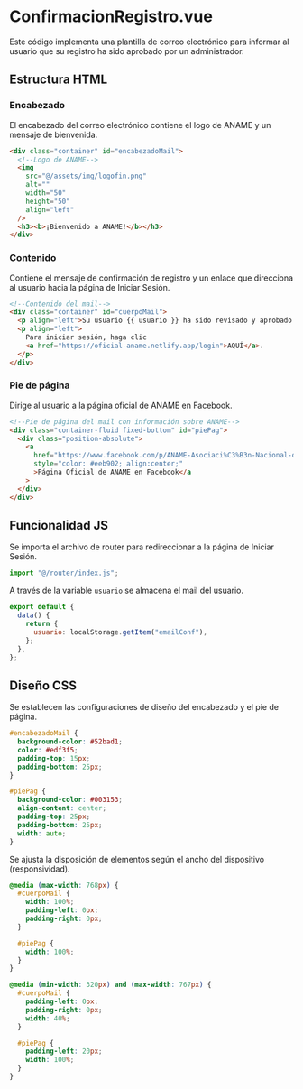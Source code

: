# ConfirmacionRegistro.vue

Este código implementa una plantilla de correo electrónico para informar al usuario que su registro ha sido aprobado por un administrador.

## Estructura HTML

### Encabezado

El encabezado del correo electrónico contiene el logo de ANAME y un mensaje de bienvenida.

```html
<div class="container" id="encabezadoMail">
  <!--Logo de ANAME-->
  <img
    src="@/assets/img/logofin.png"
    alt=""
    width="50"
    height="50"
    align="left"
  />
  <h3><b>¡Bienvenido a ANAME!</b></h3>
</div>
```

### Contenido

Contiene el mensaje de confirmación de registro y un enlace que direcciona al usuario hacia la página de Iniciar Sesión.

```html
<!--Contenido del mail-->
<div class="container" id="cuerpoMail">
  <p align="left">Su usuario {{ usuario }} ha sido revisado y aprobado.</p>
  <p align="left">
    Para iniciar sesión, haga clic
    <a href="https://oficial-aname.netlify.app/login">AQUÍ</a>.
  </p>
</div>
```

### Pie de página

Dirige al usuario a la página oficial de ANAME en Facebook.

```html
<!--Pie de página del mail con información sobre ANAME-->
<div class="container-fluid fixed-bottom" id="piePag">
  <div class="position-absolute">
    <a
      href="https://www.facebook.com/p/ANAME-Asociaci%C3%B3n-Nacional-de-Atletismo-Master-del-Ecuador-100064841912450/?paipv=0&eav=AfaSv9pzpI9ergJbpLVMMNEX0dEx9-1RJWBzc4GFil1sb49W38fNLM9QEMSUzDbZtN0&_rdr"
      style="color: #eeb902; align:center;"
      >Página Oficial de ANAME en Facebook</a
    >
  </div>
</div>
```

## Funcionalidad JS

Se importa el archivo de router para redireccionar a la página de Iniciar Sesión.

```javascript
import "@/router/index.js";
```

A través de la variable `usuario` se almacena el mail del usuario.

```javascript
export default {
  data() {
    return {
      usuario: localStorage.getItem("emailConf"),
    };
  },
};
```

## Diseño CSS

Se establecen las configuraciones de diseño del encabezado y el pie de página.

```css
#encabezadoMail {
  background-color: #52bad1;
  color: #edf3f5;
  padding-top: 15px;
  padding-bottom: 25px;
}

#piePag {
  background-color: #003153;
  align-content: center;
  padding-top: 25px;
  padding-bottom: 25px;
  width: auto;
}
```

Se ajusta la disposición de elementos según el ancho del dispositivo (responsividad).

```css
@media (max-width: 768px) {
  #cuerpoMail {
    width: 100%;
    padding-left: 0px;
    padding-right: 0px;
  }

  #piePag {
    width: 100%;
  }
}

@media (min-width: 320px) and (max-width: 767px) {
  #cuerpoMail {
    padding-left: 0px;
    padding-right: 0px;
    width: 40%;
  }

  #piePag {
    padding-left: 20px;
    width: 100%;
  }
}
```
